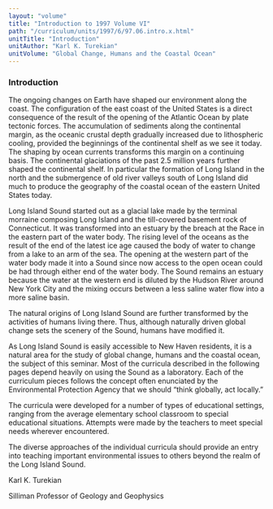 ```yaml
---
layout: "volume"
title: "Introduction to 1997 Volume VI"
path: "/curriculum/units/1997/6/97.06.intro.x.html"
unitTitle: "Introduction"
unitAuthor: "Karl K. Turekian"
unitVolume: "Global Change, Humans and the Coastal Ocean"
---
```

<body>
<h3>
  Introduction
 </h3>
 The ongoing changes on Earth have shaped our environment along the coast. The configuration of the east coast of the United States is a direct consequence of the result of the opening of the Atlantic Ocean by plate tectonic forces. The accumulation of sediments along the continental margin, as the oceanic crustal depth gradually increased due to lithospheric cooling, provided the beginnings of the continental shelf as we see it today. The shaping by ocean currents transforms this margin on a continuing basis. The continental glaciations of the past 2.5 million years further shaped the continental shelf. In particular the formation of Long Island in the north and the submergence of old river valleys south of Long Island did much to produce the geography of the coastal ocean of the eastern United States today.
 <p>
  Long Island Sound started out as a glacial lake made by the terminal morraine composing Long Island and the till-covered basement rock of Connecticut. It was transformed into an estuary by the breach at the Race in the eastern part of the water body. The rising level of the oceans as the result of the end of the latest ice age caused the body of water to change from a lake to an arm of the sea. The opening at the western part of the water body made it into a Sound since now access to the open ocean could be had through either end of the water body. The Sound remains an estuary because the water at the western end is diluted by the Hudson River around New York City and the mixing occurs between a less saline water flow into a more saline basin.
 </p>
 <p>
  The natural origins of Long Island Sound are further transformed by the activities of humans living there. Thus, although naturally driven global change sets the scenery of the Sound, humans have modified it.
 </p>
 <p>
  As Long Island Sound is easily accessible to New Haven residents, it is a natural area for the study of global change, humans and the coastal ocean, the subject of this seminar. Most of the curricula described in the following pages depend heavily on using the Sound as a laboratory. Each of the curriculum pieces follows the concept often enunciated by the Environmental Protection Agency that we should “think globally, act locally.”
 </p>
 <p>
  The curricula were developed for a number of types of educational settings, ranging from the average elementary school classroom to special educational situations. Attempts were made by the teachers to meet special needs wherever encountered.
 </p>
 <p>
  The diverse approaches of the individual curricula should provide an entry into teaching important environmental issues to others beyond the realm of the Long Island Sound.
 </p>
 <p>
  Karl K. Turekian
 </p>
 <p>
  Silliman Professor of Geology and Geophysics
 </p>

</body>